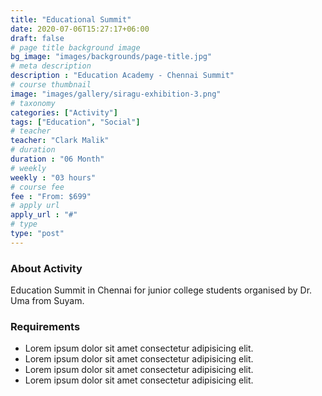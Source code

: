 ```yaml
---
title: "Educational Summit"
date: 2020-07-06T15:27:17+06:00
draft: false
# page title background image
bg_image: "images/backgrounds/page-title.jpg"
# meta description
description : "Education Academy - Chennai Summit"
# course thumbnail
image: "images/gallery/siragu-exhibition-3.png"
# taxonomy
categories: ["Activity"]
tags: ["Education", "Social"]
# teacher
teacher: "Clark Malik"
# duration
duration : "06 Month"
# weekly
weekly : "03 hours"
# course fee
fee : "From: $699"
# apply url
apply_url : "#"
# type
type: "post"
---
```



### About Activity

Education Summit in Chennai for junior college students organised by Dr. Uma 
from Suyam.

### Requirements



* Lorem ipsum dolor sit amet consectetur adipisicing elit.
* Lorem ipsum dolor sit amet consectetur adipisicing elit.
* Lorem ipsum dolor sit amet consectetur adipisicing elit.
* Lorem ipsum dolor sit amet consectetur adipisicing elit.

